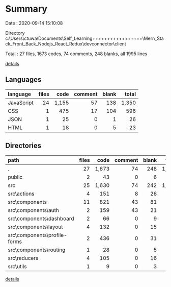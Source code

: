 # Summary

Date : 2020-09-14 15:10:08

Directory c:\Users\ctuwa\Documents\Self_Learning+++++++++++++++++\Mern_Stack_Front_Back_Nodejs_React_Redux\devconnector\client

Total : 27 files,  1673 codes, 74 comments, 248 blanks, all 1995 lines

[details](details.md)

## Languages
| language | files | code | comment | blank | total |
| :--- | ---: | ---: | ---: | ---: | ---: |
| JavaScript | 24 | 1,155 | 57 | 138 | 1,350 |
| CSS | 1 | 475 | 17 | 104 | 596 |
| JSON | 1 | 25 | 0 | 1 | 26 |
| HTML | 1 | 18 | 0 | 5 | 23 |

## Directories
| path | files | code | comment | blank | total |
| :--- | ---: | ---: | ---: | ---: | ---: |
| . | 27 | 1,673 | 74 | 248 | 1,995 |
| public | 2 | 43 | 0 | 6 | 49 |
| src | 25 | 1,630 | 74 | 242 | 1,946 |
| src\actions | 4 | 151 | 8 | 26 | 185 |
| src\components | 11 | 821 | 43 | 81 | 945 |
| src\components\auth | 2 | 159 | 43 | 21 | 223 |
| src\components\dashboard | 2 | 66 | 0 | 9 | 75 |
| src\components\layout | 4 | 132 | 0 | 15 | 147 |
| src\components\profile-forms | 2 | 436 | 0 | 31 | 467 |
| src\components\routing | 1 | 28 | 0 | 5 | 33 |
| src\reducers | 4 | 105 | 0 | 16 | 121 |
| src\utils | 1 | 9 | 0 | 3 | 12 |

[details](details.md)